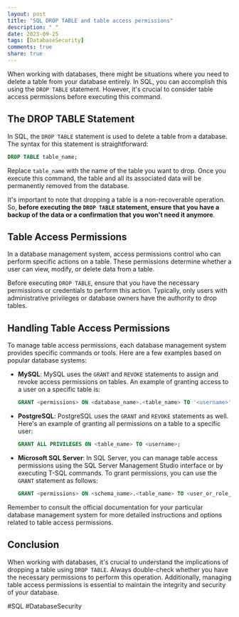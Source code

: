 ```yaml
---
layout: post
title: "SQL DROP TABLE and table access permissions"
description: " "
date: 2023-09-25
tags: [DatabaseSecurity]
comments: true
share: true
---
```


When working with databases, there might be situations where you need to delete a table from your database entirely. In SQL, you can accomplish this using the `DROP TABLE` statement. However, it's crucial to consider table access permissions before executing this command.

## The DROP TABLE Statement

In SQL, the `DROP TABLE` statement is used to delete a table from a database. The syntax for this statement is straightforward:

```sql
DROP TABLE table_name;
```

Replace `table_name` with the name of the table you want to drop. Once you execute this command, the table and all its associated data will be permanently removed from the database.

It's important to note that dropping a table is a non-recoverable operation. So, **before executing the `DROP TABLE` statement, ensure that you have a backup of the data or a confirmation that you won't need it anymore**.

## Table Access Permissions

In a database management system, access permissions control who can perform specific actions on a table. These permissions determine whether a user can view, modify, or delete data from a table.

Before executing `DROP TABLE`, ensure that you have the necessary permissions or credentials to perform this action. Typically, only users with administrative privileges or database owners have the authority to drop tables.

## Handling Table Access Permissions

To manage table access permissions, each database management system provides specific commands or tools. Here are a few examples based on popular database systems:

- **MySQL**: MySQL uses the `GRANT` and `REVOKE` statements to assign and revoke access permissions on tables. An example of granting access to a user on a specific table is:

  ```sql
  GRANT <permissions> ON <database_name>.<table_name> TO '<username>'@'<host>';
  ```

- **PostgreSQL**: PostgreSQL uses the `GRANT` and `REVOKE` statements as well. Here's an example of granting all permissions on a table to a specific user:

  ```sql
  GRANT ALL PRIVILEGES ON <table_name> TO <username>;
  ```

- **Microsoft SQL Server**: In SQL Server, you can manage table access permissions using the SQL Server Management Studio interface or by executing T-SQL commands. To grant permissions, you can use the `GRANT` statement as follows:

  ```sql
  GRANT <permissions> ON <schema_name>.<table_name> TO <user_or_role_name>;
  ```

Remember to consult the official documentation for your particular database management system for more detailed instructions and options related to table access permissions.

## Conclusion

When working with databases, it's crucial to understand the implications of dropping a table using `DROP TABLE`. Always double-check whether you have the necessary permissions to perform this operation. Additionally, managing table access permissions is essential to maintain the integrity and security of your database.

#SQL #DatabaseSecurity